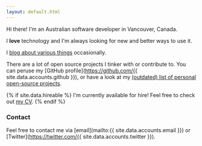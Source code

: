 ```yaml
---
layout: default.html
---
```


Hi there! I'm an Australian software developer in Vancouver, Canada.

I **love** technology and I'm always looking for new and better ways to use it.

I [blog about various things](/blog) occasionally.

There are a lot of open source projects I tinker with or contribute to. You can peruse my [GitHub profile](https://github.com/{{ site.data.accounts.github }}), or have a look at my [(outdated) list of personal open-source projects](/examples/).

{% if site.data.hireable %}
I'm currently available for hire! Feel free to check out [my CV](/cv/).
{% endif %}

### Contact

Feel free to contact me via [email](mailto:{{ site.data.accounts.email }}) or [Twitter](https://twitter.com/{{ site.data.accounts.twitter }}).
